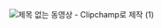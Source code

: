 ![제목 없는 동영상 - Clipchamp로 제작 (1)](https://github.com/Songyeonji/Interactive-web/assets/104824428/a0b0087d-1e46-43d8-9476-54fa2f972f75)
